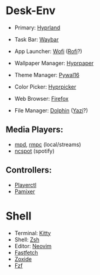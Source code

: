 # Desk-Env
 - Primary: [Hyprland](https://wiki.archlinux.org/title/Hyprland)
 - Task Bar: [Waybar](https://wiki.archlinux.org/title/Waybar)
 - App Launcher: [Wofi](https://github.com/SimplyCEO/wofi) ([Rofi](https://wiki.archlinux.org/title/Rofi)?)
 - Wallpaper Manager: [Hyprpaper](https://github.com/hyprwm/hyprpaper)
 - Theme Manager: [Pywal16](https://github.com/eylles/pywal16/wiki)
 - Color Picker: [Hyprpicker](https://github.com/hyprwm/hyprpicker)

 - Web Browser: [Firefox](https://wiki.archlinux.org/title/Firefox)
 - File Manager: [Dolphin](https://wiki.archlinux.org/title/Dolphin) ([Yazi](https://yazi-rs.github.io/docs/installation/)?)

## Media Players:
 - [mpd](https://wiki.archlinux.org/title/Music_Player_Daemon), [rmpc](https://mierak.github.io/rmpc/next/installation/) (local/streams)
 - [ncspot](https://github.com/hrkfdn/ncspot) (spotify)

## Controllers:
 - [Playerctl](https://github.com/altdesktop/playerctl)
 - [Pamixer](https://github.com/cdemoulins/pamixer)

# Shell
 - Terminal: [Kitty](https://wiki.archlinux.org/title/Kitty)
 - Shell: [Zsh](https://wiki.archlinux.org/title/Zsh)
 - Editor: [Neovim](https://wiki.archlinux.org/title/Neovim)
 - [Fastfetch](https://github.com/fastfetch-cli/fastfetch)
 - [Zoxide](https://github.com/ajeetdsouza/zoxide)
 - [Fzf](https://github.com/junegunn/fzf)
